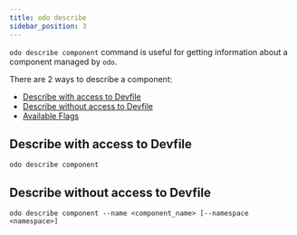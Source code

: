 ```yaml
---
title: odo describe
sidebar_position: 3
---
```


`odo describe component` command is useful for getting information about a component managed by `odo`. 

There are 2 ways to describe a component:
- [Describe with access to Devfile](#describe-with-access-to-devfile)
- [Describe without access to Devfile](#describe-without-access-to-devfile)
- [Available Flags](#available-flags)

## Describe with access to Devfile
```shell
odo describe component
```

## Describe without access to Devfile
```shell
odo describe component --name <component_name> [--namespace <namespace>]
```

